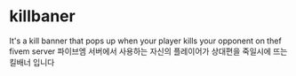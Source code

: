 # killbaner
It's a kill banner that pops up when your player kills your opponent on thef fivem server
파이브엠 서버에서 사용하는 자신의 플레이어가 상대편을 죽일시에 뜨는 킬배너 입니다
